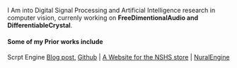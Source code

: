 I Am into Digital Signal Processing and Artificial Intelligence research in computer vision, currenly working on **FreeDimentionalAudio and DifferentiableCrystal**.

#### Some of my Prior works include
Scrpt Engine
[Blog post,](https://christian-o.medium.com/i-designed-scrpt-engine-and-here-is-my-experience-81938a04a717)
[Github](https://github.com/christian-ochei/Scrpt)
| [A Website for the NSHS store](https://schoolstore12348.editorx.io/menu)
| [NuralEngine](https://github.com/christian-ochei/NuralEngine)
